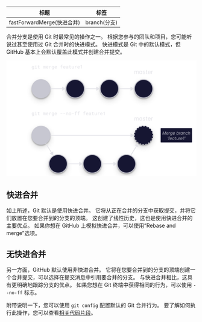 | 标题                       | 标签         |
| -------------------------- | ------------ |
| fastForwardMerge(快进合并) | branch(分支) |

合并分支是使用 Git 时最常见的操作之一。 根据您参与的团队和项目，您可能听说过甚至使用过 Git 合并时的快进模式。 快进模式是 Git 中的默认模式，但 GitHub 基本上会默认覆盖此模式并创建合并提交。

![](./images/git-fast-forward.svg)

## 快进合并

如上所述，Git 默认是使用快进合并。 它将从正在合并的分支中获取提交，并将它们放置在您要合并到的分支的顶端。 这创建了线性历史，这也是使用快进合并的主要优点。 如果你想在 GitHub 上模拟快进合并，可以使用“Rebase and merge”选项。

## 无快进合并

另一方面，GitHub 默认使用非快进合并。 它将在您要合并到的分支的顶端创建一个合并提交，可以选择在提交消息中引用要合并的分支。 与快进合并相比，这具有更明确地跟踪分支的优点。 如果您想在 Git 终端中获得相同的行为，可以使用 `--no-ff` 标志。

附带说明一下，您可以使用 `git config` 配置默认的 Git 合并行为。 要了解如何执行此操作，您可以查看[相关代码片段](codes/git/disableFastForward.md)。

